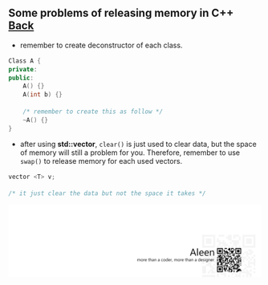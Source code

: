 ## Some problems of releasing memory in C++ [Back](./qa.md)

- remember to create deconstructor of each class.

```cpp
Class A {
private:
public:
    A() {}
    A(int b) {}
    
    /* remember to create this as follow */
    ~A() {}
}
```

- after using **std::vector**, `clear()` is just used to clear data, but the space of memory will still a problem for you. Therefore, remember to use `swap()` to release memory for each used vectors.

```cpp
vector <T> v;

/* it just clear the data but not the space it takes */
```


<a href="http://aleen42.github.io/" target="_blank" ><img src="./../pic/tail.gif"></a>
